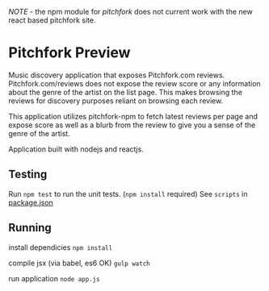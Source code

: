 *NOTE* - the npm module for _pitchfork_ does not current work with the new react based pitchfork site.

Pitchfork Preview
===========

Music discovery application that exposes Pitchfork.com reviews. Pitchfork.com/reviews does not expose the review score or any information about the genre of the artist on the list page. This makes browsing the reviews for discovery purposes reliant on browsing each review.

This application utilizes pitchfork-npm to fetch latest reviews per page and expose score as well as a blurb from the review to give you a sense of the genre of the artist.

Application built with nodejs and reactjs.


Testing
-------

Run `npm test` to run the unit tests. (`npm install` required)
See `scripts` in [package.json](./package.json)


Running
-------
install dependicies
`npm install`

compile jsx (via babel, es6 OK)
`gulp watch`

run application
`node app.js`
